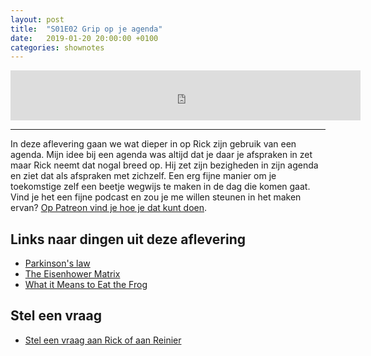 ```yaml
---
layout: post
title:  "S01E02 Grip op je agenda"
date:   2019-01-20 20:00:00 +0100
categories: shownotes
---
```


<iframe width="560" height="80" scrolling="no" frameborder="no" src="https://fireside.fm/s/R68v5wVn+_LA6VQOb/iframe"></iframe>

---

In deze aflevering gaan we wat dieper in op Rick zijn gebruik van een agenda. Mijn idee bij een agenda was altijd dat je daar je afspraken in zet maar Rick neemt dat nogal breed op. Hij zet zijn bezigheden in zijn agenda en ziet dat als afspraken met zichzelf. Een erg fijne manier om je toekomstige zelf een beetje wegwijs te maken in de dag die komen gaat. Vind je het een fijne podcast en zou je me willen steunen in het maken ervan? [Op Patreon vind je hoe je dat kunt doen](https://patreon.com/reinier).

## Links naar dingen uit deze aflevering

- [Parkinson's law](https://en.wikipedia.org/wiki/Parkinson's_law)
- [The Eisenhower Matrix](https://www.eisenhower.me/eisenhower-matrix/)
- [What it Means to Eat the Frog](https://blog.noisli.com/what-it-means-to-eat-the-frog/)

## Stel een vraag

- [Stel een vraag aan Rick of aan Reinier](https://hoekrijgjehetvoorelkaar.nl/stel-een-vraag/)

